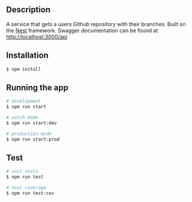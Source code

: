 ## Description
A service that gets a users Github repository with their branches. Built on the 
[Nest](https://github.com/nestjs/nest) framework. Swagger documentation can be found at 
[http://localhost:3000/api](http://localhost:3000/api) 

## Installation

```bash
$ npm install
```

## Running the app

```bash
# development
$ npm run start

# watch mode
$ npm run start:dev

# production mode
$ npm run start:prod
```

## Test

```bash
# unit tests
$ npm run test

# test coverage
$ npm run test:cov
```

